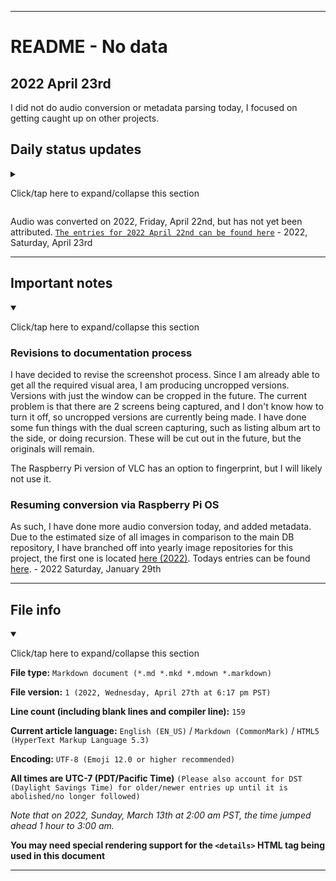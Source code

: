 
***

# README - No data

## 2022 April 23rd

<!-- I decided not to convert audio today, as I needed more time to catch up on other projects. !-->

<!-- I resumed audio conversion again today. More info is available below. !-->

<!-- I did not do any audio conversion again today, I took a break from it. !-->

I did not do audio conversion or metadata parsing today, I focused on getting caught up on other projects.

<!-- 
After a hard drive backup on 2021 November 22nd, I have noted that I need to look into memory usage, and this project might be a factor. I only cleared up 20 gigabytes of free space from the backup. This project may get paused further, as I should be able to clear up 30 or more gigabytes of space from backups. This project also takes a considerable amount of time (2-4+ hours) to do daily as well.
!-->

## Daily status updates

<details><summary><p lang="en">Click/tap here to expand/collapse this section</p></summary>

I miss doing audio conversion. I hope to get back to it eventually. - 2021 November 25th

I am going to try to keep adding a new public entry each day to this file for every day I don't convert audio. - 2021 November 25th/26th

I have been thinking of what to work on when I get back to this project, there is a lot that still needs to be converted, and I have had to switch from audio only to video with audio, as I just recently ran low on songs again. - 2021 November 27th

I am back to normal again, but I have not resumed conversion. There is still so much to do, I just don't have the storage. - 2021 November 28th

I considered doing some conversion today, but decided not to. This has been your daily update. - 2021 November 29th

I still have not resumed audio conversion today. - 2021 NOvember 30th

I started playing the game TreeWorld again today, I have found that the games DOES have music. I am going to need to put further effort into researching how to do an audio only recording  with good sound. - 2021 December 1st

Still no progress on audio conversion or research on audio recording on Android. - 2021 December 2nd

I think I solved the storage problem. Last night, I didn't want to do a hard drive backup, so I thought to myself that there has to be something already backed up I can delete to free space. I was in luck. I found over 38 gigbabytes of APK files, I thought I cleared my APK collection months ago. Of course, I did leave 1 copy of the latest functional version in each folder.

However, with the storage issue resolved, there is still the time issue. I don't have the time to convert audio right now, as I am already putting a lot of time into other tasks, notably the FINF-DB project. So I did not get back to audio conversion yet today. - 2021 December 3rd

I did not get back to audio conversion today. - 2021 December 4th to 2021 December 27th (I can't keep adding daily entries, it is too forced)

With my new Raspberry Pi, I am wondering if the process of conversion can resume again, maybe even as an all-day all-night thing (since it is a secondary device) - 2021 December 28th

I am getting really tempted to resume audio conversion. - 2021 December 29th to 2021 December 30th

I did not get to audio conversion this month.- 2021 December 31st

I was really tempted to convert audio files today, but I just didn't have the time. - 2022 January 1st

I was really tempted to convert audio files again today, but I still just didn't have the time. - 2022 January 2nd

I didn't consider doing audio conversion today. - 2022 January 3rd to 2022 January 18th

Considerations are being done to use the Raspberry Pi to convert audio, the only problems are that I can't take good screenshots on the Raspberry Pi yet, and I don't want to wear the SD card down too quickly. Screenshots on the laptop aren't possible at the moment either, as the `ALT` + `PRINT SCREEN` shortcut is having difficulties. - 2022 January 19th

I didn't consider doing audio conversion today. - 2022 January 20th to 2022 January 27th

I used VLC on the Raspberry Pi to test conversion today, and it seemed very plausible.  I received good results using VLC Media Player. The only thing stopping me from resuming audio conversion is the inability to take a good screenshot that isn't 2 screens wide without having to individually crop each image, and the inability to take a screenshot of just the current window, and nothing else without having to individually crop each image. VLC Exporting from WebM to MP3 works fine. It exports at the same speed as my laptop, and the file appears to be functional, but partially recognizes the exported file as a plain text file (icon-wise) but a functional MP3 file other than that. I need to test it across devices first, and also to attempt other conversion types (such as MKV to MP3, WebM to OGG, MP4 to MP3, etc.) it also doesn't tax my CPU, or cache, unlike my other device. The screenshot factor is still throwing me off, but I am looking for workarounds and fixes. - 2022 January 28th

I have decided to revise the screenshot process. Since I am already able to get all the required visual area, I am producing uncropped versions. Versions with just the window can be cropped in the future. The current problem is that there are 2 screens being captured, and I don't know how to turn it off, so uncropped versions are currently being made. I have done some fun things with the dual screen capturing, such as listing album art to the side, or doing recursion. These will be cut out in the future, but the originals will remain.

As such, I have done more audio conversion today, and added metadata. Due to the estimated size of all images in comparison to the main DB repository, I have branched off into yearly image repositories for this project, the first one is located [here (2022)](https://github.com/seanpm2001/SeansAudioDB_Images_2022/). Todays entries can be found [here](https://github.com/seanpm2001/SeansAudioDB_Images_2022/tree/SeansAudioDB_IMG2022/2022/January/2022.01.29/). - 2022 Saturday, January 29th

I resumed audio conversion again today, and added more metadata. The data for today is available [here](https://github.com/seanpm2001/SeansAudioDB_Images_2022/tree/SeansAudioDB_IMG2022/2022/January/2022.01.30/). - 2022 Sunday January 30th

I took a break from audio conversion today. - 2022 Monday, January 31st

I took a break from audio conversion again today. - 2022 Tuesday, February 1st

I did some audio conversion today, but there was an error. Here is the context:

I turned the Wi-Fi connection off on my Raspberry Pi last night, as I wanted to work without Internet. I found out the next day that the Raspberry Pi has no internal clock, and just continued from the shutdown at around 10:00 pm last night. However, I didn't fix it until I noticed the issue at 3:00 pm PST, when the clock hit midnight, over 4 hours after I started audio metadata additions. All images that date to a time before 2022 February 2nd at 1:00 am cannot be trusted for their creation date for this days entry. All images dating to 2022 February 2nd at 3:08 pm or later can be trusted for this days entry.

That being said, the files are not damaged, they are just misdated. The data for today is available [here](https://github.com/seanpm2001/SeansAudioDB_Images_2022/tree/SeansAudioDB_IMG2022/2022/January/2022.02.02/). - 2022 Wednesday, February 2nd

I did not resume audio conversion today. - 2022 Thursday, February 3rd to 2022 Friday, February 11th

I resumed audio conversion today, but didn't generate metadata, as I didn't have the time. - 2022 Saturday, February 12th

I created metadata for the converted Bejeweled Twist songs, but not the rest of the playlist from yesterday. I did not resume audio conversion today. Data for today can be found [here](https://github.com/seanpm2001/SeansAudioDB_Images_2022/tree/SeansAudioDB_IMG2022/2022/February/2022.02.13/). - 2022 Sunday, February 13th

I did not resume audio conversion today. - 2022 Monday, February 14th to 2022 Friday, February 18th

I created metadata for the rest of the playlist from a couple weeks ago. I did not resume audio conversion today. Data for today can be found [here](https://github.com/seanpm2001/SeansAudioDB_Images_2022/tree/SeansAudioDB_IMG2022/2022/February/2022.02.19/). - 2022 Saturday, February 19th

I did not so any audio conversion today. - 2022 Sunday February 20th to 2022 Wednesday February 23rd

I did not so any audio conversion today, but there is a high chance I will resume tomorrow. - 2022 Thursday, February 24th

I did audio conversion today, but I didn't parse the Metadata yet. - 2022 Friday, February 25th

I did not do audio conversion today, I just parsed the metadata. Data for today can be found [`[here]`](https://github.com/seanpm2001/SeansAudioDB_Images_2022/tree/SeansAudioDB_IMG2022/2022/February/2022.02.26/) - 2022 Saturday, February 26th

I did not do audio conversion or metadata parsing today, I focused on getting caught up on other projects. - 2022 Sunday, February 27th to 2022, Sunday, April 10th

I attempted to get back on my Raspberry Pi today with the chance of doing audio conversion, but something went wrong with the monitor, and also the Raspberry Pi failed to boot after 2 attempts. I don't know how to troubleshoot this right now, so I didn't go further. - 2022, Monday, April 11th

I did not attempt to get back on my Raspberry Pi today, or do audio conversion. - 2022, Tuesday, April 12th to 2022, Monday April 18th

I successfully got my Raspberry Pi to boot today after 3 attempts, but I do not plan to resume audio conversion today. - 2022, Tuesday, April 19th

My Raspberry Pi has been running for nearly 24 hours now, but I am still not ready to get back to audio conversion yet. - 2022, Wednesday, April 20th

I have started digging around, but I am not able to decide what to convert yet, and I ran out of time again tonight. - 2022, Thursday, April 21st

I got back into audio conversion today, and converted the AdVenture Capitalist soundtrack, and 2 Beatles songs into both MP3 and OGG format. I have not yet attributed them. [`The entries for today can be found here`](https://github.com/seanpm2001/SeansAudioDB_Images_2022/tree/SeansAudioDB_IMG2022/2022/04_April/22/). - 2022, Friday, April 22nd

</details>

Audio was converted on 2022, Friday, April 22nd, but has not yet been attributed. [`The entries for 2022 April 22nd can be found here`](https://github.com/seanpm2001/SeansAudioDB_Images_2022/tree/SeansAudioDB_IMG2022/2022/04_April/22/) - 2022, Saturday, April 23rd

***

## Important notes

<details open><summary><p lang="en">Click/tap here to expand/collapse this section</p></summary>

### Revisions to documentation process

I have decided to revise the screenshot process. Since I am already able to get all the required visual area, I am producing uncropped versions. Versions with just the window can be cropped in the future. The current problem is that there are 2 screens being captured, and I don't know how to turn it off, so uncropped versions are currently being made. I have done some fun things with the dual screen capturing, such as listing album art to the side, or doing recursion. These will be cut out in the future, but the originals will remain.

The Raspberry Pi version of VLC has an option to fingerprint, but I will likely not use it.

### Resuming conversion via Raspberry Pi OS

As such, I have done more audio conversion today, and added metadata. Due to the estimated size of all images in comparison to the main DB repository, I have branched off into yearly image repositories for this project, the first one is located [here (2022)](https://github.com/seanpm2001/SeansAudioDB_Images_2022/). Todays entries can be found [here](https://github.com/seanpm2001/SeansAudioDB_Images_2022/tree/SeansAudioDB_IMG2022/2022/January/2022.01.29/). - 2022 Saturday, January 29th

</details>

***

## File info

<details open><summary><p lang="en">Click/tap here to expand/collapse this section</p></summary>

**File type:** `Markdown document (*.md *.mkd *.mdown *.markdown)`

**File version:** `1 (2022, Wednesday, April 27th at 6:17 pm PST)`

**Line count (including blank lines and compiler line):** `159`

**Current article language:** `English (EN_US)` / `Markdown (CommonMark)` / `HTML5 (HyperText Markup Language 5.3)`

**Encoding:** `UTF-8 (Emoji 12.0 or higher recommended)`

**All times are UTC-7 (PDT/Pacific Time)** `(Please also account for DST (Daylight Savings Time) for older/newer entries up until it is abolished/no longer followed)`

_Note that on 2022, Sunday, March 13th at 2:00 am PST, the time jumped ahead 1 hour to 3:00 am._

**You may need special rendering support for the `<details>` HTML tag being used in this document**

</details>

***
